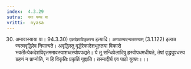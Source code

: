 ```yaml
---
index:  4.3.29
sutra:  पथः पन्थ च
vritti:  nyasa
---
```



30. अमावास्याया वा। 94.3.30)
`एकदेशाविकृतस्य` इत्यादि। `अमावस्यदन्यतरस्याम्` (3.1.122) इत्यत्र ण्यत्यवृद्धिरेव निपात्यते। अवृद्धिस्तु वृद्धेरेकादेशभूततया विकारो भवतीत्येकदेशविवृतममावस्याशब्दस्योपपद्यते। ये तु सन्धिवेलादिषु ह्रस्वोपधमधीयते, तेषां वृद्ध्युपधस्य ग्रहणं न प्राप्नोति, न हि विकृतिः प्रकृतिं गृह्णाति। तस्माद्दीर्घ एव पाठो युक्तः।।।

